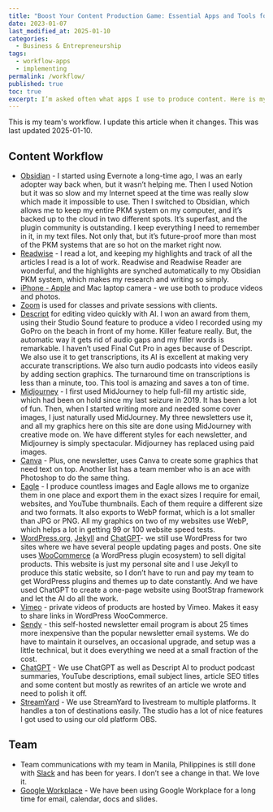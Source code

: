 ```yaml
---
title: "Boost Your Content Production Game: Essential Apps and Tools for 2025!"
date: 2023-01-07
last_modified_at: 2025-01-10
categories:
  - Business & Entrepreneurship
tags:
  - workflow-apps
  - implementing
permalink: /workflow/
published: true
toc: true
excerpt: I’m asked often what apps I use to produce content. Here is my yearly updated list for 2025.
---
```

This is my team's workflow. I update this article when it changes. This was last updated 2025-01-10.

## Content Workflow
- [Obsidian](https://obsidian.md) - I started using Evernote a long-time ago, I was an early adopter way back when, but it wasn’t helping me. Then I used Notion but it was so slow and my Internet speed at the time was really slow which made it impossible to use. Then I switched to Obsidian, which allows me to keep my entire PKM system on my computer, and it’s backed up to the cloud in two different spots. It’s superfast, and the plugin community is outstanding. I keep everything I need to remember in it, in my text files. Not only that, but it’s future-proof more than most of the PKM systems that are so hot on the market right now.
- [Readwise](http://readwise.io) - I read a lot, and keeping my highlights and track of all the articles I read is a lot of work. Readwise and Readwise Reader are wonderful, and the highlights are synched automatically to my Obsidian PKM system, which makes my research and writing so simply.
- [iPhone - Apple](https://www.apple.com/iphone/) and Mac laptop camera - we use both to produce videos and photos.
- [Zoom](https://zoom.us) is used for classes and private sessions with clients.
- [Descript](https://descript.com) for editing video quickly with AI. I won an award from them, using their Studio Sound feature to produce a video I recorded using my GoPro on the beach in front of my home. Killer feature really. But, the automatic way it gets rid of audio gaps and my filler words is remarkable. I haven’t used Final Cut Pro in ages because of Descript. We also use it to get transcriptions, its AI is excellent at making very accurate transcriptions. We also turn audio podcasts into videos easily by adding section graphics. The turnaround time on transcriptions is less than a minute, too. This tool is amazing and saves a ton of time.
- [Midjourney](https://www.midjourney.com) - I first used MidJourney to help full-fill my artistic side, which had been on hold since my last seizure in 2019. It has been a lot of fun. Then, when I started writing more and needed some cover images, I just naturally used MidJourney. My three newsletters use it, and all my graphics here on this site are done using MidJourney with creative mode on. We have different styles for each newsletter, and Midjourney is simply spectacular. Midjourney has replaced using paid images.
- [Canva](https://www.canva.com) - Plus, one newsletter, uses Canva to create some graphics that need text on top. Another list has a team member who is an ace with Photoshop to do the same thing.
- [Eagle](https://eagle.cool/) - I produce countless images and Eagle allows me to organize them in one place and export them in the exact sizes I require for email, websites, and YouTube thumbnails. Each of them require a different size and two formats. It also exports to WebP format, which is a lot smaller than JPG or PNG. All my graphics on two of my websites use WebP, which helps a lot in getting 99 or 100 website speed tests.
- [WordPress.org](https://wordpress.org), [Jekyll](https://jekyllrb.com) and [ChatGPT](https://chat.openai.com)- we still use WordPress for two sites where we have several people updating pages and posts. One site uses [WooCommerce](https://woocommerce.com) (a WordPress plugin ecosystem) to sell digital products. This website is just my personal site and I use Jekyll to produce this static website, so I don’t have to run and pay my team to get WordPress plugins and themes up to date constantly. And we have used ChatGPT to create a one-page website using BootStrap framework and let the AI do all the work.
- [Vimeo](https://vimeo.com) - private videos of products are hosted by Vimeo. Makes it easy to share links in WordPress WooCommerce.
- [Sendy](https://sendy.co) - this self-hosted newsletter email program is about 25 times more inexpensive than the popular newsletter email systems. We do have to maintain it ourselves, an occasional upgrade, and setup was a little technical, but it does everything we need at a small fraction of the cost.
- [ChatGPT](https://chat.openai.com) - We use ChatGPT as well as Descript AI to product podcast summaries, YouTube descriptions, email subject lines, article SEO titles and some content but mostly as rewrites of an article we wrote and need to polish it off.
- [StreamYard](https://streamyard.com) - We use StreamYard to livestream to multiple platforms. It handles a ton of destinations easily. The studio has a lot of nice features I got used to using our old platform OBS.

## Team
- Team communications with my team in Manila, Philippines is still done with [Slack](https://slack.com) and has been for years. I don’t see a change in that. We love it.
- [Google Workplace](https://workspace.google.com) - We have been using Google Workplace for a long time for email, calendar, docs and slides.